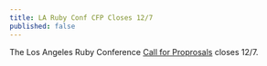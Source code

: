 ```yaml
---
title: LA Ruby Conf CFP Closes 12/7
published: false
---
```


The Los Angeles Ruby Conference [Call for Proprosals][cfp] closes 12/7.

[cfp]: http://larubyconf.com/proposals
